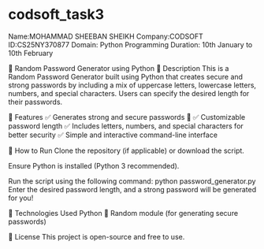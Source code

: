 # codsoft_task3
Name:MOHAMMAD SHEEBAN SHEIKH
Company:CODSOFT
ID:CS25NY370877
Domain: Python Programming
Duration: 10th January to 10th February

🔐 Random Password Generator using Python
📌 Description
This is a Random Password Generator built using Python that creates secure and strong passwords by including a mix of uppercase letters, lowercase letters, numbers, and special characters. Users can specify the desired length for their passwords.

🔹 Features
✅ Generates strong and secure passwords 🔑
✅ Customizable password length
✅ Includes letters, numbers, and special characters for better security
✅ Simple and interactive command-line interface

🚀 How to Run
Clone the repository (if applicable) or download the script.

Ensure Python is installed (Python 3 recommended).

Run the script using the following command:
python password_generator.py
Enter the desired password length, and a strong password will be generated for you!

📌 Technologies Used
Python 🐍
Random module (for generating secure passwords)

📜 License
This project is open-source and free to use.
